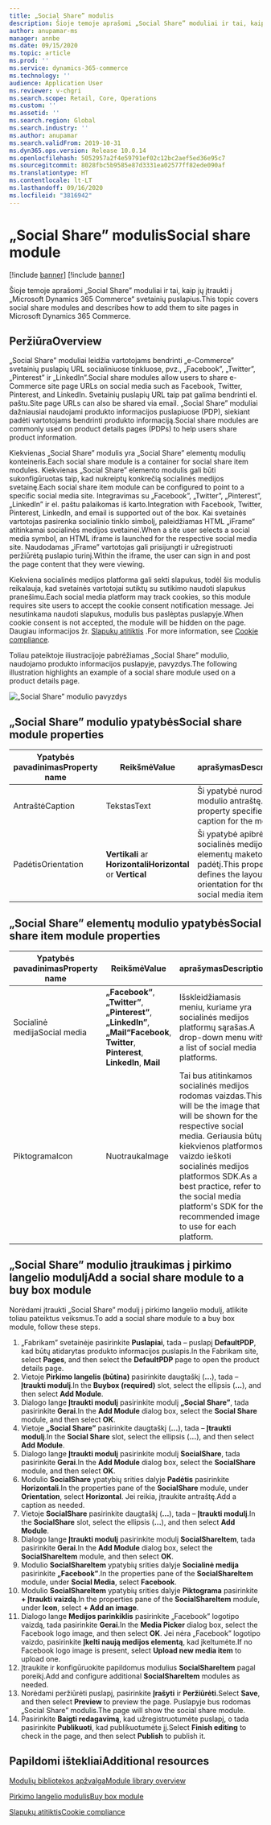 ```yaml
---
title: „Social Share” modulis
description: Šioje temoje aprašomi „Social Share” moduliai ir tai, kaip jų įtraukti į „Microsoft Dynamics 365 Commerce“ svetainių puslapius.
author: anupamar-ms
manager: annbe
ms.date: 09/15/2020
ms.topic: article
ms.prod: ''
ms.service: dynamics-365-commerce
ms.technology: ''
audience: Application User
ms.reviewer: v-chgri
ms.search.scope: Retail, Core, Operations
ms.custom: ''
ms.assetid: ''
ms.search.region: Global
ms.search.industry: ''
ms.author: anupamar
ms.search.validFrom: 2019-10-31
ms.dyn365.ops.version: Release 10.0.14
ms.openlocfilehash: 5052957a2f4e59791ef02c12bc2aef5ed36e95c7
ms.sourcegitcommit: 8028fbc5b9585e87d3331ea02577ff82ede090af
ms.translationtype: HT
ms.contentlocale: lt-LT
ms.lasthandoff: 09/16/2020
ms.locfileid: "3816942"
---
```

# <a name="social-share-module"></a><span data-ttu-id="94afb-103">„Social Share” modulis</span><span class="sxs-lookup"><span data-stu-id="94afb-103">Social share module</span></span>

[!include [banner](includes/banner.md)]
[!include [banner](includes/preview-banner.md)]

<span data-ttu-id="94afb-104">Šioje temoje aprašomi „Social Share” moduliai ir tai, kaip jų įtraukti į „Microsoft Dynamics 365 Commerce“ svetainių puslapius.</span><span class="sxs-lookup"><span data-stu-id="94afb-104">This topic covers social share modules and describes how to add them to site pages in Microsoft Dynamics 365 Commerce.</span></span>

## <a name="overview"></a><span data-ttu-id="94afb-105">Peržiūra</span><span class="sxs-lookup"><span data-stu-id="94afb-105">Overview</span></span>

<span data-ttu-id="94afb-106">„Social Share” moduliai leidžia vartotojams bendrinti „e-Commerce” svetainių puslapių URL socialiniuose tinkluose, pvz., „Facebook”, „Twitter”, „Pinterest” ir „LinkedIn”.</span><span class="sxs-lookup"><span data-stu-id="94afb-106">Social share modules allow users to share e-Commerce site page URLs on social media such as Facebook, Twitter, Pinterest, and LinkedIn.</span></span> <span data-ttu-id="94afb-107">Svetainių puslapių URL taip pat galima bendrinti el. paštu.</span><span class="sxs-lookup"><span data-stu-id="94afb-107">Site page URLs can also be shared via email.</span></span> <span data-ttu-id="94afb-108">„Social Share” moduliai dažniausiai naudojami produkto informacijos puslapiuose (PDP), siekiant padėti vartotojams bendrinti produkto informaciją.</span><span class="sxs-lookup"><span data-stu-id="94afb-108">Social share modules are commonly used on product details pages (PDPs) to help users share product information.</span></span>

<span data-ttu-id="94afb-109">Kiekvienas „Social Share” modulis yra „Social Share” elementų modulių konteineris.</span><span class="sxs-lookup"><span data-stu-id="94afb-109">Each social share module is a container for social share item modules.</span></span> <span data-ttu-id="94afb-110">Kiekvienas „Social Share” elemento modulis gali būti sukonfigūruotas taip, kad nukreiptų konkrečią socialinės medijos svetainę.</span><span class="sxs-lookup"><span data-stu-id="94afb-110">Each social share item module can be configured to point to a specific social media site.</span></span> <span data-ttu-id="94afb-111">Integravimas su „Facebook”, „Twitter”, „Pinterest”, „LinkedIn” ir el. paštu palaikomas iš karto.</span><span class="sxs-lookup"><span data-stu-id="94afb-111">Integration with Facebook, Twitter, Pinterest, LinkedIn, and email is supported out of the box.</span></span> <span data-ttu-id="94afb-112">Kai svetainės vartotojas pasirenka socialinio tinklo simbolį, paleidžiamas HTML „iFrame“ atitinkamai socialinės medijos svetainei.</span><span class="sxs-lookup"><span data-stu-id="94afb-112">When a site user selects a social media symbol, an HTML iframe is launched for the respective social media site.</span></span> <span data-ttu-id="94afb-113">Naudodamas „iFrame” vartotojas gali prisijungti ir užregistruoti peržiūrėtą puslapio turinį.</span><span class="sxs-lookup"><span data-stu-id="94afb-113">Within the iframe, the user can sign in and post the page content that they were viewing.</span></span>

<span data-ttu-id="94afb-114">Kiekviena socialinės medijos platforma gali sekti slapukus, todėl šis modulis reikalauja, kad svetainės vartotojai sutiktų su sutikimo naudoti slapukus pranešimu.</span><span class="sxs-lookup"><span data-stu-id="94afb-114">Each social media platform may track cookies, so this module requires site users to accept the cookie consent notification message.</span></span> <span data-ttu-id="94afb-115">Jei nesutinkama naudoti slapukus, modulis bus paslėptas puslapyje.</span><span class="sxs-lookup"><span data-stu-id="94afb-115">When cookie consent is not accepted, the module will be hidden on the page.</span></span> <span data-ttu-id="94afb-116">Daugiau informacijos žr. [Slapukų atitiktis](cookie-compliance.md) .</span><span class="sxs-lookup"><span data-stu-id="94afb-116">For more information, see [Cookie compliance](cookie-compliance.md).</span></span>

<span data-ttu-id="94afb-117">Toliau pateiktoje iliustracijoje pabrėžiamas „Social Share” modulio, naudojamo produkto informacijos puslapyje, pavyzdys.</span><span class="sxs-lookup"><span data-stu-id="94afb-117">The following illustration highlights an example of a social share module used on a product details page.</span></span>

![„Social Share” modulio pavyzdys](./media/ecommerce-socialshare.png)

## <a name="social-share-module-properties"></a><span data-ttu-id="94afb-119">„Social Share” modulio ypatybės</span><span class="sxs-lookup"><span data-stu-id="94afb-119">Social share module properties</span></span>

| <span data-ttu-id="94afb-120">Ypatybės pavadinimas</span><span class="sxs-lookup"><span data-stu-id="94afb-120">Property name</span></span>             | <span data-ttu-id="94afb-121">Reikšmė</span><span class="sxs-lookup"><span data-stu-id="94afb-121">Value</span></span>                 | <span data-ttu-id="94afb-122">aprašymas</span><span class="sxs-lookup"><span data-stu-id="94afb-122">Description</span></span> |
|---------------------------|-----------------------|-------------|
| <span data-ttu-id="94afb-123">Antraštė</span><span class="sxs-lookup"><span data-stu-id="94afb-123">Caption</span></span>                  | <span data-ttu-id="94afb-124">Tekstas</span><span class="sxs-lookup"><span data-stu-id="94afb-124">Text</span></span> | <span data-ttu-id="94afb-125">Ši ypatybė nurodo modulio antraštę.</span><span class="sxs-lookup"><span data-stu-id="94afb-125">This property specifies a caption for the module.</span></span> |
| <span data-ttu-id="94afb-126">Padėtis</span><span class="sxs-lookup"><span data-stu-id="94afb-126">Orientation</span></span> | <span data-ttu-id="94afb-127">**Vertikali** ar **Horizontali**</span><span class="sxs-lookup"><span data-stu-id="94afb-127">**Horizontal** or **Vertical**</span></span>  | <span data-ttu-id="94afb-128">Ši ypatybė apibrėžia socialinės medijos elementų maketo padėtį.</span><span class="sxs-lookup"><span data-stu-id="94afb-128">This property defines the layout orientation for the social media items.</span></span> |

## <a name="social-share-item-module-properties"></a><span data-ttu-id="94afb-129">„Social Share” elementų modulio ypatybės</span><span class="sxs-lookup"><span data-stu-id="94afb-129">Social share item module properties</span></span>
| <span data-ttu-id="94afb-130">Ypatybės pavadinimas</span><span class="sxs-lookup"><span data-stu-id="94afb-130">Property name</span></span>             | <span data-ttu-id="94afb-131">Reikšmė</span><span class="sxs-lookup"><span data-stu-id="94afb-131">Value</span></span>                 | <span data-ttu-id="94afb-132">aprašymas</span><span class="sxs-lookup"><span data-stu-id="94afb-132">Description</span></span> |
|---------------------------|-----------------------|-------------|
| <span data-ttu-id="94afb-133">Socialinė medija</span><span class="sxs-lookup"><span data-stu-id="94afb-133">Social media</span></span>              | <span data-ttu-id="94afb-134">**„Facebook”**, **„Twitter”**, **„Pinterest”**, **„LinkedIn”**, **„Mail“**</span><span class="sxs-lookup"><span data-stu-id="94afb-134">**Facebook**, **Twitter**, **Pinterest**, **LinkedIn**, **Mail**</span></span> | <span data-ttu-id="94afb-135">Išskleidžiamasis meniu, kuriame yra socialinės medijos platformų sąrašas.</span><span class="sxs-lookup"><span data-stu-id="94afb-135">A drop-down menu with a list of social media platforms.</span></span> |
| <span data-ttu-id="94afb-136">Piktograma</span><span class="sxs-lookup"><span data-stu-id="94afb-136">Icon</span></span> |<span data-ttu-id="94afb-137">Nuotrauka</span><span class="sxs-lookup"><span data-stu-id="94afb-137">Image</span></span>    | <span data-ttu-id="94afb-138">Tai bus atitinkamos socialinės medijos rodomas vaizdas.</span><span class="sxs-lookup"><span data-stu-id="94afb-138">This will be the image that will be shown for the respective social media.</span></span> <span data-ttu-id="94afb-139">Geriausia būtų kiekvienos platformos vaizdo ieškoti socialinės medijos platformos SDK.</span><span class="sxs-lookup"><span data-stu-id="94afb-139">As a best practice, refer to the social media platform's SDK for the recommended image to use for each platform.</span></span> |

## <a name="add-a-social-share-module-to-a-buy-box-module"></a><span data-ttu-id="94afb-140">„Social Share” modulio įtraukimas į pirkimo langelio modulį</span><span class="sxs-lookup"><span data-stu-id="94afb-140">Add a social share module to a buy box module</span></span>

<span data-ttu-id="94afb-141">Norėdami įtraukti „Social Share” modulį į pirkimo langelio modulį, atlikite toliau pateiktus veiksmus.</span><span class="sxs-lookup"><span data-stu-id="94afb-141">To add a social share module to a buy box module, follow these steps.</span></span>

1. <span data-ttu-id="94afb-142">„Fabrikam” svetainėje pasirinkite **Puslapiai**, tada – puslapį **DefaultPDP**, kad būtų atidarytas produkto informacijos puslapis.</span><span class="sxs-lookup"><span data-stu-id="94afb-142">In the Fabrikam site, select **Pages**, and then select the **DefaultPDP** page to open the product details page.</span></span> 
1. <span data-ttu-id="94afb-143">Vietoje **Pirkimo langelis (būtina)** pasirinkite daugtaškį (**...**), tada – **Įtraukti modulį**.</span><span class="sxs-lookup"><span data-stu-id="94afb-143">In the **Buybox (required)** slot, select the ellipsis (**...**), and then select **Add Module**.</span></span>
1. <span data-ttu-id="94afb-144">Dialogo lange **Įtraukti modulį** pasirinkite modulį **„Social Share”**, tada pasirinkite **Gerai**.</span><span class="sxs-lookup"><span data-stu-id="94afb-144">In the **Add Module** dialog box, select the **Social Share** module, and then select **OK**.</span></span>
1. <span data-ttu-id="94afb-145">Vietoje **„Social Share”** pasirinkite daugtaškį (**...**), tada – **Įtraukti modulį**.</span><span class="sxs-lookup"><span data-stu-id="94afb-145">In the **Social Share** slot, select the ellipsis (**...**), and then select **Add Module**.</span></span>
1. <span data-ttu-id="94afb-146">Dialogo lange **Įtraukti modulį** pasirinkite modulį **SocialShare**, tada pasirinkite **Gerai**.</span><span class="sxs-lookup"><span data-stu-id="94afb-146">In the **Add Module** dialog box, select the **SocialShare** module, and then select **OK**.</span></span>
1. <span data-ttu-id="94afb-147">Modulio **SocialShare** ypatybių srities dalyje **Padėtis** pasirinkite **Horizontali**.</span><span class="sxs-lookup"><span data-stu-id="94afb-147">In the properties pane of the **SocialShare** module, under **Orientation**, select **Horizontal**.</span></span> <span data-ttu-id="94afb-148">Jei reikia, įtraukite antraštę.</span><span class="sxs-lookup"><span data-stu-id="94afb-148">Add a caption as needed.</span></span>
1. <span data-ttu-id="94afb-149">Vietoje **SocialShare** pasirinkite daugtaškį (**...**), tada – **Įtraukti modulį**.</span><span class="sxs-lookup"><span data-stu-id="94afb-149">In the **SocialShare** slot, select the ellipsis (**...**), and then select **Add Module**.</span></span>
1. <span data-ttu-id="94afb-150">Dialogo lange **Įtraukti modulį** pasirinkite modulį **SocialShareItem**, tada pasirinkite **Gerai**.</span><span class="sxs-lookup"><span data-stu-id="94afb-150">In the **Add Module** dialog box, select the **SocialShareItem** module, and then select **OK**.</span></span>
1. <span data-ttu-id="94afb-151">Modulio **SocialShareItem** ypatybių srities dalyje **Socialinė medija** pasirinkite **„Facebook”**.</span><span class="sxs-lookup"><span data-stu-id="94afb-151">In the properties pane of the **SocialShareItem** module, under **Social Media**, select **Facebook**.</span></span>
1. <span data-ttu-id="94afb-152">Modulio **SocialShareItem** ypatybių srities dalyje **Piktograma** pasirinkite **+ Įtraukti vaizdą**.</span><span class="sxs-lookup"><span data-stu-id="94afb-152">In the properties pane of the **SocialShareItem** module, under **Icon**, select **+ Add an image**.</span></span>
1. <span data-ttu-id="94afb-153">Dialogo lange **Medijos parinkiklis** pasirinkite „Facebook” logotipo vaizdą, tada pasirinkite **Gerai**.</span><span class="sxs-lookup"><span data-stu-id="94afb-153">In the **Media Picker** dialog box, select the Facebook logo image, and then select **OK**.</span></span> <span data-ttu-id="94afb-154">Jei nėra „Facebook” logotipo vaizdo, pasirinkite **Įkelti naują medijos elementą**, kad įkeltumėte.</span><span class="sxs-lookup"><span data-stu-id="94afb-154">If no Facebook logo image is present, select **Upload new media item** to upload one.</span></span>
1. <span data-ttu-id="94afb-155">Įtraukite ir konfigūruokite papildomus modulius **SocialShareItem** pagal poreikį.</span><span class="sxs-lookup"><span data-stu-id="94afb-155">Add and configure additional **SocialShareItem** modules as needed.</span></span>
1. <span data-ttu-id="94afb-156">Norėdami peržiūrėti puslapį, pasirinkite **Įrašyti** ir **Peržiūrėti**.</span><span class="sxs-lookup"><span data-stu-id="94afb-156">Select **Save**, and then select **Preview** to preview the page.</span></span> <span data-ttu-id="94afb-157">Puslapyje bus rodomas „Social Share” modulis.</span><span class="sxs-lookup"><span data-stu-id="94afb-157">The page will show the social share module.</span></span>
1. <span data-ttu-id="94afb-158">Pasirinkite **Baigti redagavimą**, kad užregistruotumėte puslapį, o tada pasirinkite **Publikuoti**, kad publikuotumėte jį.</span><span class="sxs-lookup"><span data-stu-id="94afb-158">Select **Finish editing** to check in the page, and then select **Publish** to publish it.</span></span>

## <a name="additional-resources"></a><span data-ttu-id="94afb-159">Papildomi ištekliai</span><span class="sxs-lookup"><span data-stu-id="94afb-159">Additional resources</span></span>

[<span data-ttu-id="94afb-160">Modulių bibliotekos apžvalga</span><span class="sxs-lookup"><span data-stu-id="94afb-160">Module library overview</span></span>](starter-kit-overview.md)

[<span data-ttu-id="94afb-161">Pirkimo langelio modulis</span><span class="sxs-lookup"><span data-stu-id="94afb-161">Buy box module</span></span>](add-buy-box.md)

[<span data-ttu-id="94afb-162">Slapukų atitiktis</span><span class="sxs-lookup"><span data-stu-id="94afb-162">Cookie compliance</span></span>](cookie-compliance.md)
